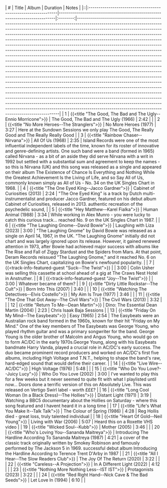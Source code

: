 | # | Title                                                         | Album                                                                      | Duration | Notes                                                                                                                                                                                                                                                                                                                                                                                                                                                                                                                                                                                                                                                                                                                                                                                                                                                                                                                                                                                                                                                                                                                                                                                                                                                                                                                                                                                                                                             |
|::|:--------------------------------------------------------------|----------------------------------------------------------------------------|:--------:|---------------------------------------------------------------------------------------------------------------------------------------------------------------------------------------------------------------------------------------------------------------------------------------------------------------------------------------------------------------------------------------------------------------------------------------------------------------------------------------------------------------------------------------------------------------------------------------------------------------------------------------------------------------------------------------------------------------------------------------------------------------------------------------------------------------------------------------------------------------------------------------------------------------------------------------------------------------------------------------------------------------------------------------------------------------------------------------------------------------------------------------------------------------------------------------------------------------------------------------------------------------------------------------------------------------------------------------------------------------------------------------------------------------------------------------------------|
| 1 | {{<title "The Good, The Bad and The Ugly--Ennio Morricone">}} | The Good, The Bad and The Ugly (1966)                                     |   2:42   |                                                                                                                                                                                                                                                                                                                                                                                                                                                                                                                                                                                                                                                                                                                                                                                                                                                                                                                                                                                                                                                                                                                                                                                                                                                                                                                                                                                                                                                   |
| 2 | {{<title "No More Heroes--The Stranglers">}}                  | No More Heroes (1977)                                                      |   3:27   | Here at the Sundown Sessions we only play The Good, The Really Good and The Really Really Good                                                                                                                                                                                                                                                                                                                                                                                                                                                                                                                                                                                                                                                                                                                                                                                                                                                                                                                                                                                                                                                                                                                                                                                                                                                                                                                                                                                                                                                 |
| 3 | {{<title "Rainbow Chaser--Nirvana">}}                         | All Of Us (1968)                                                           |   2:35   | Island Records were one of the most influential independent labels of the time, known for its roster of innovative and genre-defining artists. One such band were a band (formed in 1965) called Nirvana - as a bit of an aside they did serve Nirvana with a writ in 1992 but settled with a substantial sum and agreement to keep the names - so this is Nirvana (UK) and this song was released as a single and appeared on their album The Existence of Chance Is Everything and Nothing While the Greatest Achievement Is the Living of Life, and so Say All of Us, commonly known simply as All of Us - No. 34 on the UK Singles Chart in 1968.   |
| 4 | {{<title "The One Eyed King--Jacco Gardner">}}                | Cabinet of Curiosities (2013)                                              |   2:24   |  "The One Eyed King" is a track by Dutch multi-instrumentalist and producer Jacco Gardner, featured on his debut album Cabinet of Curiosities, released in 2013. authentic recreation of the psychedelic sound,                                                                                                                                                                                                                                                                                                                                                                                                                                                                                                                                                                                                                                                                                                                                                                                                                                                                                                                                                                                                                                                                                                                                                                                                                                                                                                                                                                                                                                                  |
| 5 | {{<title "Hey Matthew--Karel Fialka">}}                       | Human Animal (1988)                                                        |   3:34   |   While working in Alex Munro - you were lucky to catch this curious track... reached No. 9 on the UK Singles Chart in 1987.                                                                                                                                                                                                                                                                                                                                                                                                                                                                                                                                                                                                                                                                                                                                                                                                                                                                                                                                                                                                                                                                                                                                                                                                                                                                                                                                                                                                                                                |
| 6 | {{<title "The Laughing Gnome--David Bowie">}}                 | Laughing with Liza (2023)                                                  |   3:00   | "The Laughing Gnome" by David Bowie was released as a single on April 14, 1967, in the UK. "The Laughing Gnome" initially did not chart and was largely ignored upon its release. However, it gained renewed attention in 1973, after Bowie had achieved major success with albums like The Rise and Fall of Ziggy Stardust and the Spiders from Mars. At that point, Deram Records reissued "The Laughing Gnome," and it reached No. 6 on the UK Singles Chart, capitalizing on Bowie's newfound popularity.                                                                                                                                                                                                                                                                                                                                                                                                                                                                                                                                                                                                                                                                                                                                                                                                                                                                                                                                     |
| 7 | {{<track-info-featured-guest "Suck--The Twist">}}             |                                                   |   3:00   | Colin Usher was selling this cassette at school ahead of a gig at The Craws Nest Hotel in Anstruther.                                                                                                                                                                                                                                                                                                                                                                                                                                                                                                                                                                                                                                                                                                                                                                                                                                                                                                                                     |
| 8 | {{<track-info-featured-guest "Joy--The Twist">}}              |                                                   |   3:00   | Whatever became of them?                                                                                                                                                                                                                                                                                                                                                                                                                                                                                                                                                                                                                                                                                                                                                                                                                                                                                                                                     |
| 9 | {{<title "Dirty Little Rockstar--The Cult">}}                 | Born Into This (2007)                                                      |   3:40   |                                                                                                                                                                                                                                                                                                                                                                                                                                                                                                                                                                                                                                                                                                                                                                                                                                                                                                                                                                                                                                                                                                                                                                                                                                                                                                                                                                                                                                                   |
| 10 | {{<title "Watching The Detectives--Elvis Costello">}}         | My Aim Is True (1977)                                                      |   3:46   |                                                                                                                                                                                                                                                                                                                                                                                                                                                                                                                                                                                                                                                                                                                                                                                                                                                                                                                                                                                                                                                                                                                                                                                                                                                                                                                                                                                                                                                   |
| 11 | {{<title "The One That Got Away--The Civil Wars">}}           | The Civil Wars (2013)                                                      |   3:32   |                                                                                                                                                                                                                                                                                                                                                                                                                                                                                                                                                                                                                                                                                                                                                                                                                                                                                                                                                                                                                                                                                                                                                                                                                                                                                                                                                                                                                                                   |
| 12 | {{<title "Return To Me--Dean Martin">}}                       | Dino: The Essential Dean Martin (2004)                                     |   2:23   |   Chris Isaak Baja Sessions                                                                                                                                                                                                                                                                                                                                                                                                                                                                                                                                                                                                                                                                                                                                                                                                                                                                                                                                                                                                                                                                                                                                                                                                                                                                                                                                                                                                                                                |
| 13 | {{<title "Friday On My Mind--The Easybeats">}}                | Easy (1965)                                                                |   2:54   |   The Easybeats were an Australian rock band formed in the 1960s, known for their hit "Friday on My Mind." One of the key members of The Easybeats was George Young, who played rhythm guitar and was a primary songwriter for the band. George Young is the older brother of Malcolm and Angus Young, who would go on to form AC/DC in the early 1970s.George Young, along with his Easybeats bandmate Harry Vanda, played a crucial role in AC/DC's early success. The duo became prominent record producers and worked on AC/DC's first five albums, including High Voltage and T.N.T., helping to shape the band's raw, hard-edged sound that would define their career.                                                                                                                                                                                                                                                                                                                                                                                                                                                                                                                                                                                                                                                                                                                                                                                                                                                                                                                                                                                                                                                                                                                                                                                                                                                                                                                                                                                                                                                |
| 14 | {{<title "Live Wire--AC/DC">}}                                | High Voltage (1976)                                                        |   5:48   |                                                                                                                                                                                                                                                                                                                                                                                                                                                                                                                                                                                                                                                                                                                                                                                                                                                                                                                                                                                                                                                                                                                                                                                                                                                                                                                                                                                                                                                   |
| 15 | {{<title "Who Do You Love?--Juicy Lucy">}}                    | Who Do You Love (2002)                                                     |   3:00   | I've wanted to play this for a few weeks but it never seemed to quite fit with what I playlisted until now... Doors done a terrific version of this on Absolutely Live. This was released on Vertigo Swirl label - worth £££?                                                                                                                                                                                                                                                                                                                                                                                                                                                                                                                                                                                                                                                                                                                                                                                                                                                                                                                                                                                                                                                                                                                                                                                                                                                                                                                                                                                                                                                  |
| 16 | {{<title "Long Cool Woman (In a Black Dress)--The Hollies">}} | Distant Light (1971)                                                       |   3:19   |      Watching a BBC5 documentary about the Hollies on Saturday - where this song featured and I havent heard it in a long time                                                                                                                                                                                                                                                                                                                                                                                                                                                                                                                                                                                                                                                                                                                                                                                                                                                                                                                                                                                                                                                                                                                                                                                                                                                                                                                                                                                                                                             |
| 17 | {{<title "Life's What You Make It--Talk Talk">}}              | The Colour of Spring (1986)                                                |   4:28   |  Reg Hollis died - great loss, truly talented individual                                                                                                                                                                                                                                                                                                                                                                                                                                                                                                                                                                                                                                                                                                                                                                                                                                                                                                                                                                                                                                                                                                                                                                                                                                                                                                                                                                                                                                                 |
| 18 | {{<title "Heart Of Gold--Neil Young">}}         | Living with War (2006)                                                     |   5:07   |             Heard this on a Roxette VHS video                                                                                                                                                                                                                                                                                                                                                                                                                                                                                                                                                                                                                                                                                                                                                                                                                                                                                                                                                                                                                                                                                                                                                                                                                                                                                                                                                                                                                                      |
| 19 | {{<title "Wicked Soul--Kubb">}}                               | Mother (2005)                                                              |   3:46   |                                                                                                                                                                                                                                                                                                                                                                                                                                                                                                                                                                                                                                                                                                                                                                                                                                                                                                                                                                                                                                                                                                                                                                                                                                                                                                                                                                                                                                                   |
| 20 | {{<title "Who's Loving You--Sananda Maitreya">}}              | Introducing The Hardline According To Sananda Maitreya (1987)              |   4:21   | a cover of the classic track originally written by Smokey Robinson and famously performed by The Jackson 5 in 1969. successful debut album Introducing the Hardline According to Terence Trent D'Arby in 1987                                                                                                                                                                                                                                                                                                                                                                                                                                                                                                                                                                                                                                                                                                                                                                                                                                                                                                                                                                                                                                                                                                                                                                                                                                                                                                                              |
| 21 | {{<title "All I Hear--The Slow Readers Club">}}               | The Joy Of The Return (2020)                                               |   3:22   |                                                                                                                                                                                                                                                                                                                                                                                                                                                                                                                                                                                                                                                                                                                                                                                                                                                                                                                                                                                                                                                                                                                                                                                                                                                                                                                                                                                                                                                   |
| 22 | {{<title "Careless--A Projection">}}                          | In A Different Light (2022)                                                |   4:12   |                                                                                                                                                                                                                                                                                                                                                                                                                                                                                                                                                                                                                                                                                                                                                                                                                                                                                                                                                                                                                                                                                                                                                                                                                                                                                                                                                                                                                                                   |
| 23 | {{<title "Nothing More Nothing Less--IST IST">}}              | Protagonists (2023)                                                        |   3:22   |                                                                                                                                                                                                                                                                                                                                                                                                                                                                                                                                                                                                                                                                                                                                                                                                                                                                                                                                                                                                                                                                                                                                                                                                                                                                                                                                                                                                                                                   |
| 24 | {{<title "Red Right Hand--Nick Cave & The Bad Seeds">}}       | Let Love In (1994)                                                         |   6:10   |                                                                                                                                                                                                                                                                                                                                                                                                                                                                                                                                                                                                                                                                                                                                                                                                                                                                                                                                                                                                                                                                                                                                                                                                                                                                                                                                                                                                                                                   |
